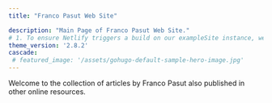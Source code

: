 ```yaml
---
title: "Franco Pasut Web Site"

description: "Main Page of Franco Pasut Web Site."
# 1. To ensure Netlify triggers a build on our exampleSite instance, we need to change a file in the exampleSite directory.
theme_version: '2.8.2'
cascade:
 # featured_image: '/assets/gohugo-default-sample-hero-image.jpg'
---
```

Welcome to the collection of articles by Franco Pasut also published in other online resources.
